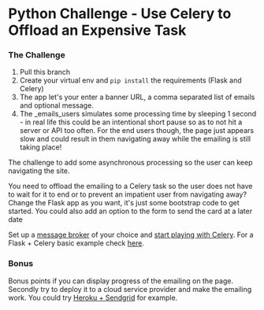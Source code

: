 # Python Challenge - Use Celery to Offload an Expensive Task

### The Challenge

1. Pull this branch
2. Create your virtual env and ```pip install``` the requirements (Flask and Celery)
3. The app let's your enter a banner URL, a comma separated list of emails and optional message.
4. The _emails_users simulates some processing time by sleeping 1 second - in real life this could be an intentional short pause so as to not hit a server or API too often. For the end users though, the page just appears slow and could result in them navigating away while the emailing is still taking place!

The challenge to add some asynchronous processing so the user can keep navigating the site.

You need to offload the emailing to a Celery task so the user does not have to wait for it to end or to prevent an impatient user from navigating away? Change the Flask app as you want, it's just some bootstrap code to get started. You could also add an option to the form to send the card at a later date

Set up a [message broker](http://docs.celeryproject.org/en/latest/getting-started/brokers/) of your choice and [start playing with Celery](http://docs.celeryproject.org/en/latest/getting-started/first-steps-with-celery.html). For a Flask + Celery basic example check [here](http://flask.pocoo.org/docs/0.12/patterns/celery/).

### Bonus

Bonus points if you can display progress of the emailing on the page. Secondly try to deploy it to a cloud service provider and make the emailing work. You could try [Heroku + Sendgrid](https://devcenter.heroku.com/articles/sendgrid) for example.
